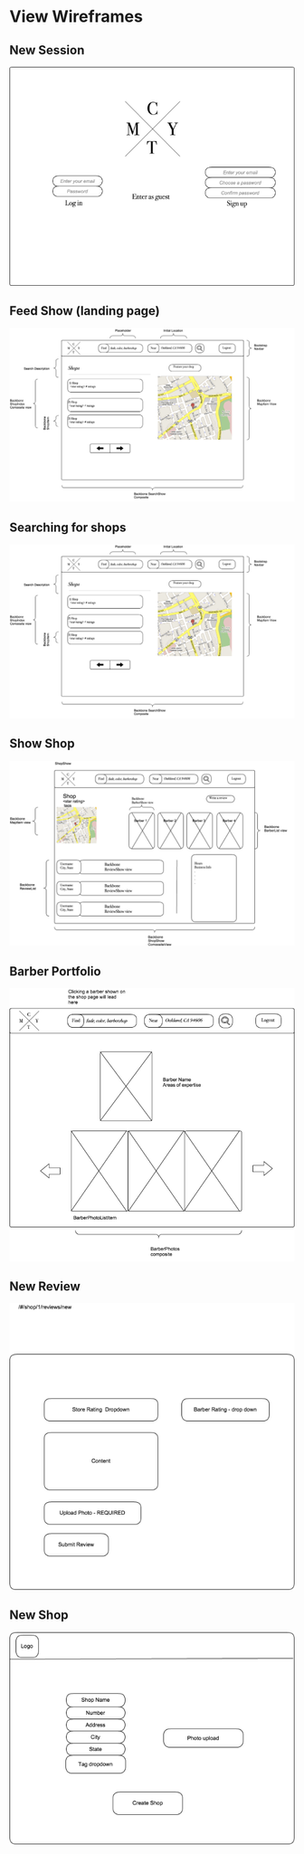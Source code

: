 # View Wireframes

## New Session
![new-session]

## Feed Show (landing page)
![feed-show]

## Searching for shops
![shop-search]

## Show Shop
![shop-show]

## Barber Portfolio
![barber]

## New Review
![new-review]

## New Shop
![new-shop]


[new-session]: ./wireframes/new_session.png
[feed-show]: ./wireframes/landing_page.png
[shop-search]: ./wireframes/shop_searching.png
[shop-show]: ./wireframes/ShowShop.png
[barber]: ./wireframes/BarberPortfolio.png
[new-shop]: ./wireframes/NewShop.png
[new-review]: ./wireframes/NewReview.png
